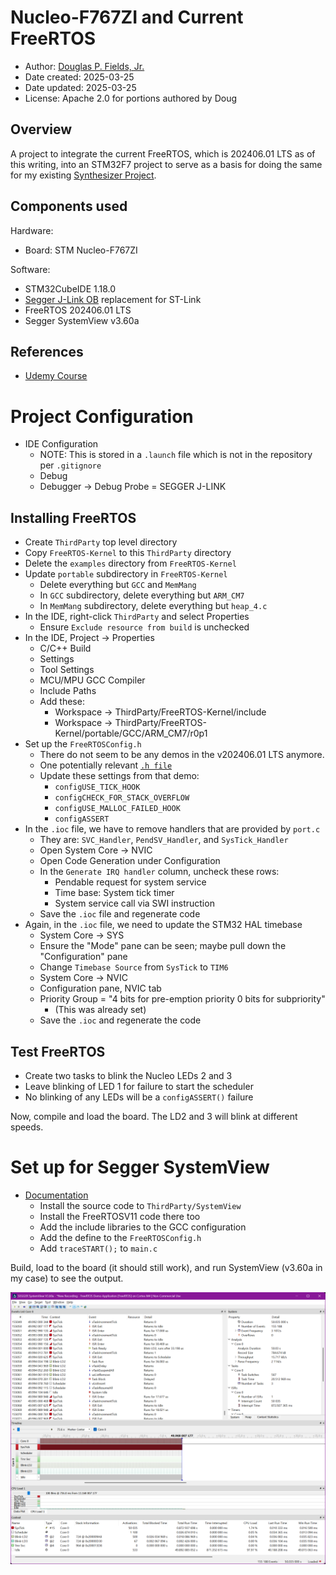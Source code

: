 # Nucleo-F767ZI and Current FreeRTOS

* Author: [Douglas P. Fields, Jr.](mailto:symbolics@lisp.engineer)
* Date created: 2025-03-25
* Date updated: 2025-03-25
* License: Apache 2.0 for portions authored by Doug

## Overview

A project to integrate the current FreeRTOS,
which is 202406.01 LTS as of this writing,
into an STM32F7 project to serve as a basis
for doing the same for my existing
[Synthesizer Project](https://github.com/LispEngineer/stm-midi-poc1-sw).

## Components used

Hardware:
* Board: STM Nucleo-F767ZI

Software:
* STM32CubeIDE 1.18.0
* [Segger J-Link OB](https://www.segger.com/products/debug-probes/j-link/models/other-j-links/st-link-on-board/) replacement for ST-Link
* FreeRTOS 202406.01 LTS
* Segger SystemView v3.60a

## References

* [Udemy Course](https://www.udemy.com/course/mastering-rtos-hands-on-with-freertos-arduino-and-stm32fx/)

# Project Configuration

* IDE Configuration
  * NOTE: This is stored in a `.launch` file which is not in the
    repository per `.gitignore`
  * Debug
  * Debugger -> Debug Probe = SEGGER J-LINK
  
  
## Installing FreeRTOS

* Create `ThirdParty` top level directory
* Copy `FreeRTOS-Kernel` to this `ThirdParty` directory
* Delete the `examples` directory from `FreeRTOS-Kernel`
* Update `portable` subdirectory in `FreeRTOS-Kernel`
  * Delete everything but `GCC` and `MemMang`
  * In `GCC` subdirectory, delete everything but `ARM_CM7`
  * In `MemMang` subdirectory, delete everything but `heap_4.c`
* In the IDE, right-click `ThirdParty` and select Properties
  * Ensure `Exclude resource from build` is unchecked
* In the IDE, Project -> Properties
  * C/C++ Build
  * Settings
  * Tool Settings
  * MCU/MPU GCC Compiler
  * Include Paths
  * Add these:
    * Workspace -> ThirdParty/FreeRTOS-Kernel/include
    * Workspace -> ThirdParty/FreeRTOS-Kernel/portable/GCC/ARM_CM7/r0p1
* Set up the `FreeRTOSConfig.h`
  * There do not seem to be any demos in the v202406.01 LTS anymore.
  * One potentially relevant [`.h file`](https://github.com/FreeRTOS/FreeRTOS/blob/881305dcb813c93bd71e0ec2d3374cc741dec2bd/FreeRTOS/Demo/CORTEX_M7_STM32F7_STM32756G-EVAL_IAR_Keil/FreeRTOSConfig.h)
  * Update these settings from that demo:
    * `configUSE_TICK_HOOK`
    * `configCHECK_FOR_STACK_OVERFLOW`
    * `configUSE_MALLOC_FAILED_HOOK`
    * `configASSERT`
* In the `.ioc` file, we have to remove handlers that are provided by `port.c`
  * They are: `SVC_Handler`, `PendSV_Handler`, and `SysTick_Handler`
  * Open System Core -> NVIC
  * Open Code Generation under Configuration
  * In the `Generate IRQ handler` column, uncheck these rows:
    * Pendable request for system service
    * Time base: System tick timer
    * System service call via SWI instruction
  * Save the `.ioc` file and regenerate code
* Again, in the `.ioc` file, we need to update the STM32 HAL timebase
  * System Core -> SYS
  * Ensure the "Mode" pane can be seen; maybe pull down the "Configuration" pane
  * Change `Timebase Source` from `SysTick` to `TIM6`
  * System Core -> NVIC
  * Configuration pane, NVIC tab
  * Priority Group = "4 bits for pre-emption priority 0 bits for subpriority"
    * (This was already set)
  * Save the `.ioc` and regenerate the code

## Test FreeRTOS

* Create two tasks to blink the Nucleo LEDs 2 and 3
* Leave blinking of LED 1 for failure to start the scheduler
* No blinking of any LEDs will be a `configASSERT()` failure

Now, compile and load the board. The LD2 and 3 will blink
at different speeds.

# Set up for Segger SystemView

* [Documentation](https://kb.segger.com/FreeRTOS_with_SystemView)
  * Install the source code to `ThirdParty/SystemView`
  * Install the FreeRTOSV11 code there too
  * Add the include libraries to the GCC configuration
  * Add the define to the `FreeRTOSConfig.h`
  * Add `traceSTART();` to `main.c`

Build, load to the board (it should still work), and run
SystemView (v3.60a in my case) to see the output.

![SystemView screenshot](SystemView-screenshot.png "SystemView screenshot")
